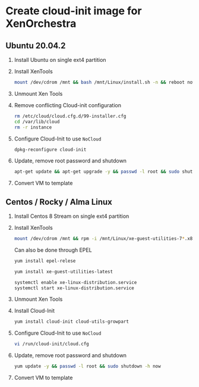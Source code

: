 # Create cloud-init image for XenOrchestra

## Ubuntu 20.04.2

1. Install Ubuntu on single ext4 partition
2. Install XenTools

    ```bash
    mount /dev/cdrom /mnt && bash /mnt/Linux/install.sh -n && reboot now
    ```

3. Unmount Xen Tools

4. Remove conflicting Cloud-init configuration

    ```bash
    rm /etc/cloud/cloud.cfg.d/99-installer.cfg
    cd /var/lib/cloud
    rm -r instance
    ```

5. Configure Cloud-Init to use ```NoCloud```

    ```bash
    dpkg-reconfigure cloud-init
    ```

6. Update, remove root password and shutdown

    ```bash
    apt-get update && apt-get upgrade -y && passwd -l root && sudo shutdown -h now
    ```

7. Convert VM to template

## Centos / Rocky / Alma Linux

1. Install Centos 8 Stream on single ext4 partition
2. Install XenTools

    ```bash
    mount /dev/cdrom /mnt && rpm -i /mnt/Linux/xe-guest-utilities-7*.x86_64.rpm && reboot now
    ```
    
    Can also be done through EPEL
    
    ```bash
    yum install epel-relese
    ```
    
    ```bash
    yum install xe-guest-utilities-latest
    ```

    ```bash
    systemctl enable xe-linux-distribution.service
    systemctl start xe-linux-distribution.service
    ```

3. Unmount Xen Tools

4. Install Cloud-Init

    ```bash
    yum install cloud-init cloud-utils-growpart
    ```

5. Configure Cloud-Init to use ```NoCloud```

    ```bash
    vi /run/cloud-init/cloud.cfg
    ```

6. Update, remove root password and shutdown

    ```bash
    yum update -y && passwd -l root && sudo shutdown -h now
    ```

7. Convert VM to template
